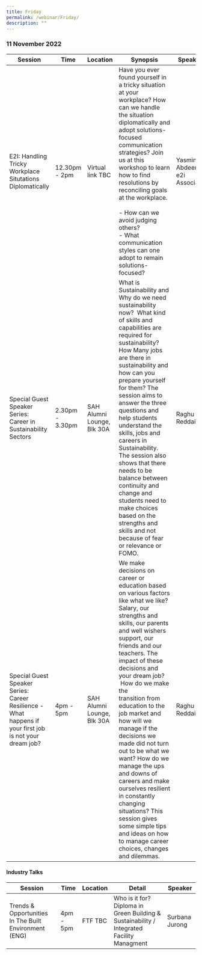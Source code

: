 ```yaml
---
title: Friday
permalink: /webinar/Friday/
description: ""
---
```

### 11 November 2022

| Session | Time | Location | Synopsis | Speaker |
| - | - | - | - | - |
| E2I: Handling Tricky Workplace Situtations Diplomatically  | 12.30pm - 2pm | Virtual link TBC | Have you ever found yourself in a tricky situation at your workplace? How can we handle the situation diplomatically and adopt solutions-focused communication strategies? Join us at this workshop to learn how to find resolutions by reconciling goals at the workplace. <br/> <br/> - How can we avoid judging others? <br/> - What communication styles can one adopt to remain solutions-focused? | Yasmin Abdeen, e2i Associate |
| Special Guest Speaker Series: Career in Sustainability Sectors | 2.30pm - 3.30pm | SAH Alumni Lounge, Blk 30A | What is Sustainability and Why do we need sustainability now?  What kind of skills and capabilities are required for sustainability? How Many jobs are there in sustainability and how can you prepare yourself for them? The session aims to answer the three questions and help students understand the skills, jobs and careers in Sustainability. The session also shows that there needs to be balance between continuity and change and students need to make choices based on the strengths and skills and not because of fear or relevance or FOMO. | Raghu Reddaim |
| Special Guest Speaker Series: Career Resilience - What happens if your first job is not your dream job? | 4pm - 5pm | SAH Alumni Lounge, Blk 30A | We make decisions on career or education based on various factors like what we like? Salary, our strengths and skills, our parents and well wishers support, our friends and our teachers. The impact of these decisions and your dream job?   How do we make the transition from education to the job market and how will we manage if the decisions we made did not turn out to be what we want? How do we manage the ups and downs of careers and make ourselves resilient in constantly changing situations? This session gives some simple tips and ideas on how to manage career choices, changes and dilemmas. | Raghu Reddaim |

#### Industry Talks
| Session | Time | Location | Detail | Speaker |
| - | - | - | - | - |
| Trends & Opportunities In The Built Environment (ENG) | 4pm - 5pm | FTF TBC | Who is it for? <br/> Diploma in Green Building & Sustainability / Integrated Facility Managment | Surbana Jurong |